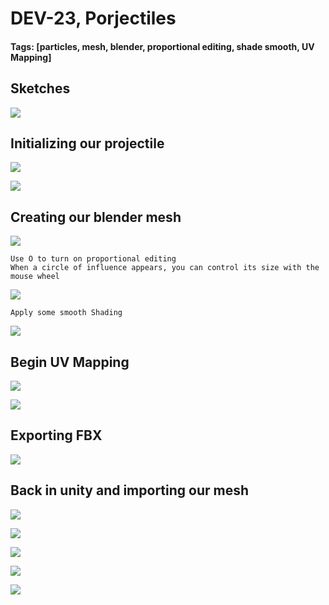 # DEV-23, Porjectiles
#### Tags: [particles, mesh, blender, proportional editing, shade smooth, UV Mapping]

## Sketches

![](../images/DEV-23/DEV-23-A.png)

## Initializing our projectile

![](../images/DEV-23/DEV-23-B.png)

![](../images/DEV-23/DEV-23-C.png)

## Creating our blender mesh

![](../images/DEV-23/DEV-23-D.png)

    Use O to turn on proportional editing
    When a circle of influence appears, you can control its size with the mouse wheel

![](../images/DEV-23/DEV-23-E.png)

    Apply some smooth Shading

![](../images/DEV-23/DEV-23-F.png)

## Begin UV Mapping

![](../images/DEV-23/DEV-23-G.png)

![](../images/DEV-23/DEV-23-H.png)

## Exporting FBX

![](../images/DEV-23/DEV-23-I.png)


## Back in unity and importing our mesh

![](../images/DEV-23/DEV-23-J.png)

![](../images/DEV-23/DEV-23-K.png)

![](../images/DEV-23/DEV-23-L.png)

![](../images/DEV-23/DEV-23-M.png)

![](../images/DEV-23/DEV-23-N.png)